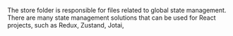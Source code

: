 The store folder is responsible for files related to global state management. There are many state management solutions that can be used for React projects, such as Redux, Zustand, Jotai,
